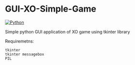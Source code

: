 # GUI-XO-Simple-Game
[![Python](https://img.shields.io/badge/Python-v3.6%2B-blue)]()

Simple python GUI application of XO game using tkinter library

Requiremetns:

```
tkinter
tkinter messagebox
PIL
```
